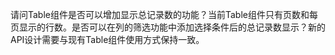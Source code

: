 请问Table组件是否可以增加显示总记录数的功能？当前Table组件只有页数和每页显示的行数。是否可以在列的筛选功能中添加选择条件后的总记录数显示？新的API设计需要与现有Table组件使用方式保持一致。
